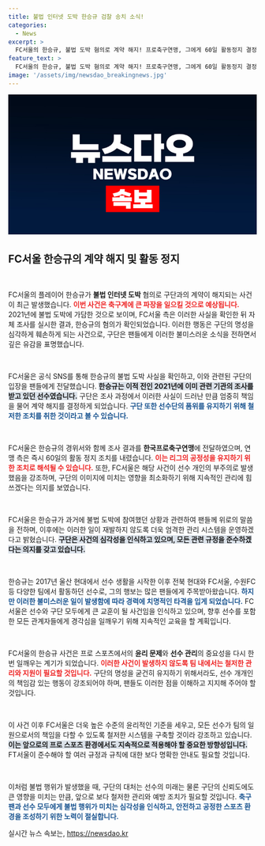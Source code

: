 ```yaml
---
title: 불법 인터넷 도박 한승규 검찰 송치 소식!
categories:
  - News
excerpt: >
  FC서울의 한승규, 불법 도박 혐의로 계약 해지! 프로축구연맹, 그에게 60일 활동정지 결정. 사실 확인 후 구단은 팬들에게 충격을 전하며 엄중한 조치를 취했다. 무엇이 밝혀졌을까? 클릭해 자세히 알아보세요!
feature_text: >
  FC서울의 한승규, 불법 도박 혐의로 계약 해지! 프로축구연맹, 그에게 60일 활동정지 결정. 사실 확인 후 구단은 팬들에게 충격을 전하며 엄중한 조치를 취했다. 무엇이 밝혀졌을까? 클릭해 자세히 알아보세요!
image: '/assets/img/newsdao_breakingnews.jpg'
---
```


<p><img src="/assets/img/newsdao_breakingnews.jpg" alt="flaretime 속보" /></p>

<h2 data-ke-size="size26">FC서울 한승규의 계약 해지 및 활동 정지</h2>

<p data-ke-size="size16">&nbsp;</p>

<p>FC서울의 플레이어 한승규가 <b>불법 인터넷 도박</b> 혐의로 구단과의 계약이 해지되는 사건이 최근 발생했습니다. <b><span style="color: #ee2323;">이번 사건은 축구계에 큰 파장을 일으킬 것으로 예상됩니다.</span></b> 2021년에 불법 도박에 가담한 것으로 보이며, FC서울 측은 이러한 사실을 확인한 뒤 자체 조사를 실시한 결과, 한승규의 혐의가 확인되었습니다. 이러한 행동은 구단의 명성을 심각하게 훼손하게 되는 사건으로, 구단은 팬들에게 이러한 불미스러운 소식을 전하면서 깊은 유감을 표명했습니다. </p>

<p data-ke-size="size16">&nbsp;</p>

<p>FC서울은 공식 SNS를 통해 한승규의 불법 도박 사실을 확인하고, 이와 관련된 구단의 입장을 팬들에게 전달했습니다. <b><span style="background-color: #21538527;">한승규는 이적 전인 2021년에 이미 관련 기관의 조사를 받고 있던 선수였습니다.</span></b> 구단은 조사 과정에서 이러한 사실이 드러난 만큼 엄중히 책임을 물어 계약 해지를 결정하게 되었습니다. <b><span style="color: #1a5490;">구단 또한 선수단의 품위를 유지하기 위해 철저한 조치를 취한 것이라고 볼 수 있습니다.</span></b></p>

<p data-ke-size="size16">&nbsp;</p>

<p>FC서울은 한승규의 경위서와 함께 조사 결과를 <b>한국프로축구연맹</b>에 전달하였으며, 연맹 측은 즉시 60일의 활동 정지 조치를 내렸습니다. <b><span style="color: #ee2323;">이는 리그의 공정성을 유지하기 위한 조치로 해석될 수 있습니다.</span></b> 또한, FC서울은 해당 사건이 선수 개인의 부주의로 발생했음을 강조하며, 구단의 이미지에 미치는 영향을 최소화하기 위해 지속적인 관리에 힘쓰겠다는 의지를 보였습니다. </p>

<p data-ke-size="size16">&nbsp;</p>

<p>FC서울은 한승규가 과거에 불법 도박에 참여했던 상황과 관련하여 팬들께 위로의 말씀을 전하며, 이후에는 이러한 일이 재발하지 않도록 더욱 엄격한 관리 시스템을 운영하겠다고 밝혔습니다. <b><span style="background-color: #21538527;">구단은 사건의 심각성을 인식하고 있으며, 모든 관련 규정을 준수하겠다는 의지를 갖고 있습니다.</span></b> </p>

<p data-ke-size="size16">&nbsp;</p>

<p>한승규는 2017년 울산 현대에서 선수 생활을 시작한 이후 전북 현대와 FC서울, 수원FC 등 다양한 팀에서 활동하던 선수로, 그의 행보는 많은 팬들에게 주목받아왔습니다. <b><span style="color: #1a5490;">하지만 이러한 불미스러운 일이 발생함에 따라 경력에 치명적인 타격을 입게 되었습니다.</span></b> FC서울은 선수와 구단 모두에게 큰 교훈이 될 사건임을 인식하고 있으며, 향후 선수를 포함한 모든 관계자들에게 경각심을 일깨우기 위해 지속적인 교육을 할 계획입니다. </p>

<p data-ke-size="size16">&nbsp;</p>

<p>FC서울의 한승규 사건은 프로 스포츠에서의 <b>윤리 문제</b>와 <b>선수 관리</b>의 중요성을 다시 한번 일깨우는 계기가 되었습니다. <b><span style="color: #ee2323;">이러한 사건이 발생하지 않도록 팀 내에서는 철저한 관리와 지원이 필요할 것입니다.</span></b> 구단의 명성을 굳건히 유지하기 위해서라도, 선수 개개인의 책임감 있는 행동이 강조되어야 하며, 팬들도 이러한 점을 이해하고 지지해 주어야 할 것입니다. </p>

<p data-ke-size="size16">&nbsp;</p>

<p>이 사건 이후 FC서울은 더욱 높은 수준의 윤리적인 기준을 세우고, 모든 선수가 팀의 일원으로서의 책임을 다할 수 있도록 철저한 시스템을 구축할 것이라 강조하고 있습니다. <b><span style="background-color: #21538527;">이는 앞으로의 프로 스포츠 환경에서도 지속적으로 적용해야 할 중요한 방향성입니다.</span></b> FT서울이 준수해야 할 여러 규정과 규칙에 대한 보다 명확한 안내도 필요할 것입니다. </p>

<p data-ke-size="size16">&nbsp;</p>

<p>이처럼 불법 행위가 발생했을 때, 구단의 대처는 선수의 미래는 물론 구단의 신뢰도에도 큰 영향을 미치는 만큼, 앞으로 보다 철저한 관리와 예방 조치가 필요할 것입니다. <b><span style="color: #1a5490;">축구 팬과 선수 모두에게 불법 행위가 미치는 심각성을 인식하고, 안전하고 공정한 스포츠 환경을 조성하기 위한 노력이 절실합니다.</span></b></p>
실시간 뉴스 속보는, <a href="https://newsdao.kr" rel="dofollow">https://newsdao.kr</a>


